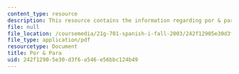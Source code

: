```yaml
---
content_type: resource
description: This resource contains the information regarding por & para.
file: null
file_location: /coursemedia/21g-701-spanish-i-fall-2003/242f12905e30d3f6a546e56bbc124b49_MIT21G_701F03_19por.pdf
file_type: application/pdf
resourcetype: Document
title: Por & Para
uid: 242f1290-5e30-d3f6-a546-e56bbc124b49
---
```

